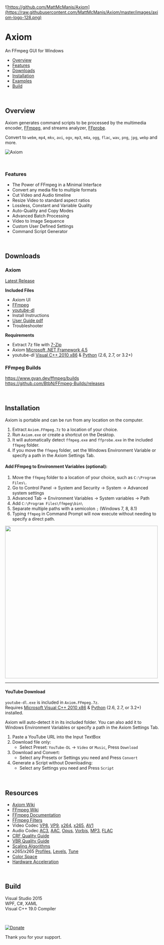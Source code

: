 ﻿![https://github.com/MattMcManis/Axiom](https://raw.githubusercontent.com/MattMcManis/Axiom/master/images/axiom-logo-128.png)

# Axiom
An FFmpeg GUI for Windows

* [Overview](#overview)
* [Features](#features)
* [Downloads](#downloads)
* [Installation](#installation)
* [Examples](https://github.com/MattMcManis/Axiom/wiki/Examples)
* [Build](#build)

&nbsp;

## Overview
Axiom generates command scripts to be processed by the multimedia encoder, [FFmpeg](https://www.ffmpeg.org), and streams analyzer, [FFprobe](https://ffmpeg.org/ffprobe.html).

Convert to `webm`, `mp4`, `mkv`, `avi`, `ogv`, `mp3`, `m4a`, `ogg`, `flac`, `wav`, `png`, `jpg`, `webp` and more.

![Axiom](https://raw.githubusercontent.com/MattMcManis/Axiom/master/images/axiom.png)  

&nbsp;

### Features
* The Power of FFmpeg in a Minimal Interface
* Convert any media file to multiple formats
* Cut Video and Audio timeline
* Resize Video to standard aspect ratios
* Lossless, Constant and Variable Quality
* Auto-Quality and Copy Modes
* Advanced Batch Processing
* Video to Image Sequence
* Custom User Defined Settings
* Command Script Generator

&nbsp;

## Downloads
### Axiom
[Latest Release](https://github.com/MattMcManis/Axiom/releases)

**Included Files**
- Axiom UI
- [FFmpeg](http://www.ffmpeg.org/download.html#build-windows)
- [youtube-dl](https://github.com/ytdl-org/youtube-dl/releases)
- Install Instructions
- [User Guide pdf](https://github.com/MattMcManis/Axiom/blob/master/docs/User%20Guide.pdf)
- Troubleshooter

**Requirements**
- Extract 7z file with [7-Zip](https://www.7-zip.org)
- Axiom [Microsoft .NET Framework 4.5](https://www.microsoft.com/en-us/download/details.aspx?id=30653)
- youtube-dl [Visual C++ 2010 x86](https://www.microsoft.com/en-US/download/details.aspx?id=5555) & [Python](https://www.python.org) (2.6, 2.7, or 3.2+)

### FFmpeg Builds
https://www.gyan.dev/ffmpeg/builds  
https://github.com/BtbN/FFmpeg-Builds/releases

&nbsp;

## Installation
Axiom is portable and can be run from any location on the computer.

1. Extract `Axiom.FFmpeg.7z` to a location of your choice.
2. Run `Axiom.exe` or create a shortcut on the Desktop.
3. It will automatically detect `ffmpeg.exe` and `ffprobe.exe` in the included `ffmpeg` folder.
4. If you move the `ffmpeg` folder, set the Windows Environment Variable or specify a path in the Axiom Settings Tab.

#### Add FFmpeg to Environment Variables (optional):

1. Move the `ffmpeg` folder to a location of your choice, such as `C:\Program Files\`.
2. Go to Control Panel → System and Security → System → Advanced system settings
3. Advanced Tab → Environment Variables → System variables → Path
4. Add `C:\Program Files\ffmpeg\bin\`
5. Separate multiple paths with a semicolon `;` (Windows 7, 8, 8.1)
6. Typing `ffmpeg` in Command Prompt will now execute without needing to specify a direct path.

<a href="https://raw.githubusercontent.com/MattMcManis/Axiom/master/docs/Windows%20Environment%20Variables/Environment-Variables.png" target="_blank"><img src="https://raw.githubusercontent.com/MattMcManis/Axiom/master/docs/Windows%20Environment%20Variables/Environment-Variables.png" width="500"/></a> 

---

#### YouTube Download
`youtube-dl.exe` is included in `Axiom.FFmpeg.7z`.  
Requires [Microsoft Visual C++ 2010 x86](https://www.microsoft.com/en-US/download/details.aspx?id=5555) & [Python](https://www.python.org) (2.6, 2.7, or 3.2+) installed.

Axiom will auto-detect it in its included folder. You can also add it to Windows Environment Variables or specify a path in the Axiom Settings Tab.

1. Paste a YouTube URL into the Input TextBox
2. Download file only: 
    - Select Preset: `YouTube-DL` → `Video` or `Music`, Press `Download`
3. Download and Convert: 
    - Select any Presets or Settings you need and Press `Convert`
4. Generate a Script without Downloading:
    - Select any Settings you need and Press `Script`

&nbsp;

## Resources
* [Axiom Wiki](https://github.com/MattMcManis/Axiom/wiki)
* [FFmpeg Wiki](https://trac.ffmpeg.org/wiki)
* [FFmpeg Documentation](https://ffmpeg.org/ffmpeg.html)
* [FFmpeg Filters](https://ffmpeg.org/ffmpeg-filters.html)
* Video Codec [VP8](https://trac.ffmpeg.org/wiki/Encode/VP8), [VP9](https://trac.ffmpeg.org/wiki/Encode/VP9), [x264](https://trac.ffmpeg.org/wiki/Encode/H.264), [x265](https://trac.ffmpeg.org/wiki/Encode/H.265), [AV1](https://trac.ffmpeg.org/wiki/Encode/AV1)
* Audio Codec [AC3](https://en.wikipedia.org/wiki/Dolby_Digital), [AAC](https://trac.ffmpeg.org/wiki/Encode/AAC), [Opus](https://en.wikipedia.org/wiki/Opus_(audio_format)), [Vorbis](https://en.wikipedia.org/wiki/Vorbis), [MP3](https://trac.ffmpeg.org/wiki/Encode/MP3), [FLAC](https://en.wikipedia.org/wiki/FLAC)
* [CRF Quality Guide](https://slhck.info/video/2017/02/24/crf-guide.html)
* [VBR Quality Guide](https://slhck.info/video/2017/02/24/vbr-settings.html)
* [Scaling Algorithms](https://i.imgur.com/5jO3ay1.png)
* x265/x265 [Profiles](https://en.wikipedia.org/wiki/Advanced_Video_Coding#Profiles), [Levels](https://en.wikipedia.org/wiki/Advanced_Video_Coding#Levels), [Tune](https://superuser.com/a/564404)
* [Color Space](https://www.richardlackey.com/choosing-video-color-space/)
* [Hardware Acceleration](https://trac.ffmpeg.org/wiki/HWAccelIntro)

&nbsp;

## Build
Visual Studio 2015
<br />
WPF, C#, XAML
<br />
Visual C++ 19.0 Compiler

&nbsp;

[![Donate](https://img.shields.io/badge/Donate-PayPal-green.svg)](https://www.paypal.com/cgi-bin/webscr?cmd=_s-xclick&hosted_button_id=VTUE7KQ8RS3DN) 

Thank you for your support.
